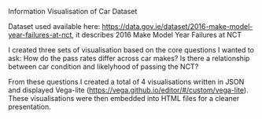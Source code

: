 Information Visualisation of Car Dataset

Dataset used available here: https://data.gov.ie/dataset/2016-make-model-year-failures-at-nct, it describes 2016 Make Model Year Failures at NCT

I created three sets of visualisation based on the core questions I wanted to ask: How do the pass rates differ across car makes? Is there a relationship between car condition and likelyhood of passing the NCT?

From these questions I created a total of 4 visualisations written in JSON and displayed Vega-lite (https://vega.github.io/editor/#/custom/vega-lite). These visualisations were then embedded into HTML files for a cleaner presentation.

